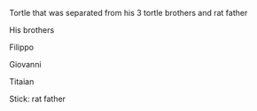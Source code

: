 Tortle that was separated from his 3 tortle brothers and rat father

His brothers

Filippo

Giovanni

Titaian

Stick: rat father
